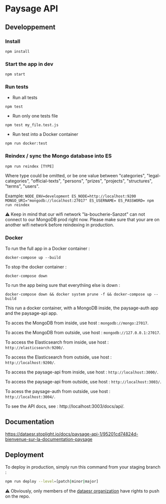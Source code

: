 # Paysage API

## Developpement

### Install

`npm install`

### Start the app in dev

`npm start`

### Run tests

- Run all tests

`npm test`

- Run only one tests file

`npm test my_file.test.js`

- Run test into a Docker container

`npm run docker:test`

### Reindex / sync the Mongo database into ES

`npm run reindex [TYPE]`

Where type could be omitted, or be one value between "categories", "legal-categories", "official-texts", "persons", "prizes", "projects", "structures", "terms", "users".

Example: `NODE_ENV=development ES_NODE=http://localhost:9200 MONGO_URI="mongodb://localhost:27017" ES_USERNAME= ES_PASSWORD= npm run reindex`

:warning: Keep in mind that our wifi network "la-boucherie-Sanzot" can not connect to our MongoDB prod right now. Please make sure that your are on another wifi network before reindexing in production.

### Docker

To run the full app in a Docker container :

`docker-compose up --build`

To stop the docker container :

`docker-compose down`

To run the app being sure that everythiing else is down :

`docker-compose down && docker system prune -f && docker-compose up --build`

This run a docker container, with a MongoDB inside, the paysage-auth app and the paysage-api app.

To acces the MongoDB from inside, use host : `mongodb://mongo:27017`.

To acces the MongoDB from outside, use host : `mongodb://127.0.0.1:27017`.

To access the Elasticsearch from inside, use host : `http://elasticsearch:9200/`.

To access the Elasticsearch from outside, use host : `http://localhost:9200/`.

To access the paysage-api from inside, use host : `http://localhost:3000/`.

To access the paysage-api from outside, use host : `http://localhost:3003/`.

To acess the paysage-auth from outside, use host : `http://localhost:3004/`.

To see the API docs, see : http://localhost:3003/docs/api/.

## Documentation

https://dataesr.stoplight.io/docs/paysage-api-1/95201cd74824d-bienvenue-sur-la-documentation-paysage

## Deployment

To deploy in production, simply run this command from your staging branch :

```sh
npm run deploy --level=[patch|minor|major]
```

:warning: Obviously, only members of the [dataesr organization](https://github.com/dataesr/) have rights to push on the repo.
